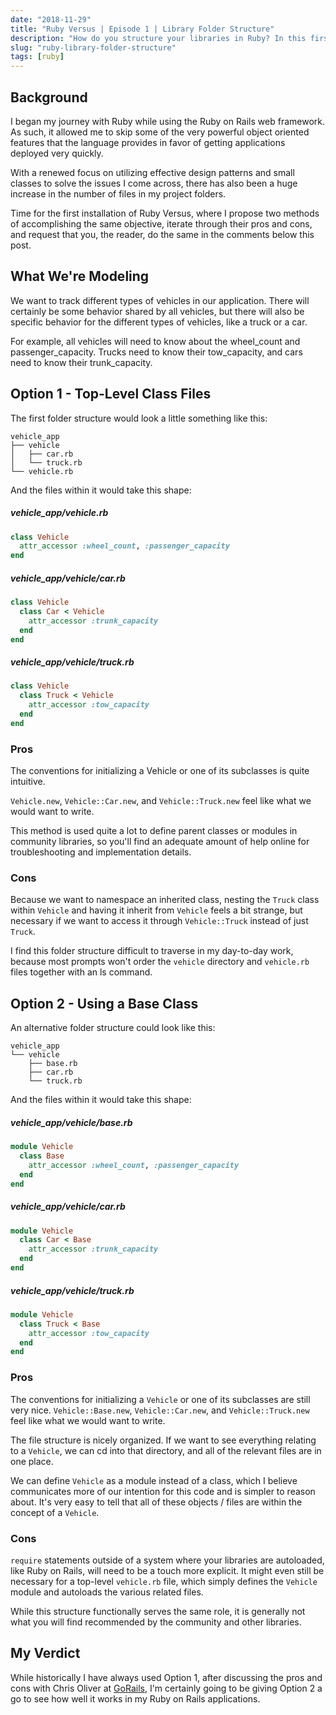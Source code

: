 ```yaml
---
date: "2018-11-29"
title: "Ruby Versus | Episode 1 | Library Folder Structure"
description: "How do you structure your libraries in Ruby? In this first installment of Ruby Versus, I'll present two options I've used with the pros and cons of each."
slug: "ruby-library-folder-structure"
tags: [ruby]
---
```


## Background

I began my journey with Ruby while using the Ruby on Rails web framework. As such, it allowed me to skip some of the very powerful object oriented features that the language provides in favor of getting applications deployed very quickly.

With a renewed focus on utilizing effective design patterns and small classes to solve the issues I come across, there has also been a huge increase in the number of files in my project folders.

Time for the first installation of Ruby Versus, where I propose two methods of accomplishing the same objective, iterate through their pros and cons, and request that you, the reader, do the same in the comments below this post.

## What We're Modeling

We want to track different types of vehicles in our application. There will certainly be some behavior shared by all vehicles, but there will also be specific behavior for the different types of vehicles, like a truck or a car.

For example, all vehicles will need to know about the wheel_count and passenger_capacity. Trucks need to know their tow_capacity, and cars need to know their trunk_capacity.

## Option 1 - Top-Level Class Files

The first folder structure would look a little something like this:

```shell
vehicle_app
├── vehicle
│   ├── car.rb
│   └── truck.rb
└── vehicle.rb
```

And the files within it would take this shape:

##### vehicle_app/vehicle.rb

```ruby
class Vehicle
  attr_accessor :wheel_count, :passenger_capacity
end
```

##### vehicle_app/vehicle/car.rb

```ruby
class Vehicle
  class Car < Vehicle
    attr_accessor :trunk_capacity
  end
end
```

##### vehicle_app/vehicle/truck.rb

```ruby
class Vehicle
  class Truck < Vehicle
    attr_accessor :tow_capacity
  end
end
```

### Pros

The conventions for initializing a Vehicle or one of its subclasses is quite intuitive.

`Vehicle.new`, `Vehicle::Car.new`, and `Vehicle::Truck.new` feel like what we would want to write.

This method is used quite a lot to define parent classes or modules in community libraries, so you'll find an adequate amount of help online for troubleshooting and implementation details.

### Cons

Because we want to namespace an inherited class, nesting the `Truck` class within `Vehicle` and having it inherit from `Vehicle` feels a bit strange, but necessary if we want to access it through `Vehicle::Truck` instead of just `Truck`.

I find this folder structure difficult to traverse in my day-to-day work, because most prompts won't order the `vehicle` directory and `vehicle.rb` files together with an ls command.

## Option 2 - Using a Base Class

An alternative folder structure could look like this:

```
vehicle_app
└── vehicle
    ├── base.rb
    ├── car.rb
    └── truck.rb
```

And the files within it would take this shape:

##### vehicle_app/vehicle/base.rb

```ruby
module Vehicle
  class Base
    attr_accessor :wheel_count, :passenger_capacity
  end
end
```

##### vehicle_app/vehicle/car.rb

```ruby
module Vehicle
  class Car < Base
    attr_accessor :trunk_capacity
  end
end
```

##### vehicle_app/vehicle/truck.rb

```ruby
module Vehicle
  class Truck < Base
    attr_accessor :tow_capacity
  end
end
```

### Pros

The conventions for initializing a `Vehicle` or one of its subclasses are still very nice. `Vehicle::Base.new`, `Vehicle::Car.new`, and `Vehicle::Truck.new` feel like what we would want to write.

The file structure is nicely organized. If we want to see everything relating to a `Vehicle`, we can cd into that directory, and all of the relevant files are in one place.

We can define `Vehicle` as a module instead of a class, which I believe communicates more of our intention for this code and is simpler to reason about. It's very easy to tell that all of these objects / files are within the concept of a `Vehicle`.

### Cons

`require` statements outside of a system where your libraries are autoloaded, like Ruby on Rails, will need to be a touch more explicit. It might even still be necessary for a top-level `vehicle.rb` file, which simply defines the `Vehicle` module and autoloads the various related files.

While this structure functionally serves the same role, it is generally not what you will find recommended by the community and other libraries.

## My Verdict

While historically I have always used Option 1, after discussing the pros and cons with Chris Oliver at [GoRails](https://gorails.com), I'm certainly going to be giving Option 2 a go to see how well it works in my Ruby on Rails applications.
